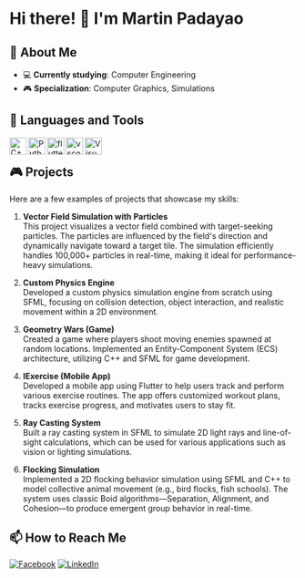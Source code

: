 # Hi there! 👋 I'm Martin Padayao

## 🚀 About Me

- 💻 **Currently studying**: Computer Engineering
- 🎮 **Specialization**: Computer Graphics, Simulations

## 🔧 Languages and Tools

<img align="left" alt="C++" width="30px" src="https://cdn.jsdelivr.net/gh/devicons/devicon@latest/icons/cplusplus/cplusplus-original.svg" />
<img align="left" alt="Python" width="30px" src="https://cdn.jsdelivr.net/gh/devicons/devicon@latest/icons/python/python-original.svg" />
<img align="left" alt="flutter" width="30px"  src="https://cdn.jsdelivr.net/gh/devicons/devicon@latest/icons/flutter/flutter-original.svg" />
<img align="left" alt="vscode" width="30px" src="https://cdn.jsdelivr.net/gh/devicons/devicon@latest/icons/vscode/vscode-original.svg" />
<img align="left" alt="VisualStudio" width="30px" src="https://cdn.jsdelivr.net/gh/devicons/devicon@latest/icons/visualstudio/visualstudio-original.svg" />
<br/>

## 🎮 Projects

Here are a few examples of projects that showcase my skills:
1. **Vector Field Simulation with Particles**   
      This project visualizes a vector field combined with target-seeking particles. The particles are influenced by the field's direction and dynamically navigate toward a target tile. The simulation efficiently    handles 100,000+ particles in real-time, making it ideal for performance-heavy simulations.

2. **Custom Physics Engine**   
      Developed a custom physics simulation engine from scratch using SFML, focusing on collision detection, object interaction, and realistic movement within a 2D environment.

3. **Geometry Wars (Game)**   
      Created a game where players shoot moving enemies spawned at random locations. Implemented an Entity-Component System (ECS) architecture, utilizing C++ and SFML for game development.

4. **IExercise (Mobile App)**   
      Developed a mobile app using Flutter to help users track and perform various exercise routines. The app offers customized workout plans, tracks exercise progress, and motivates users to stay fit.

5. **Ray Casting System**   
      Built a ray casting system in SFML to simulate 2D light rays and line-of-sight calculations, which can be used for various applications such as vision or lighting simulations.

6. **Flocking Simulation**   
      Implemented a 2D flocking behavior simulation using SFML and C++ to model collective animal movement (e.g., bird flocks, fish schools). The system uses classic Boid algorithms—Separation, Alignment, and Cohesion—to produce emergent group behavior in real-time.

## 📫 How to Reach Me

[![Facebook](https://img.shields.io/badge/Facebook-1877F2?style=flat&logo=facebook&logoColor=white)](https://www.facebook.com/share/15pD3cU9Aj/)
[![LinkedIn](https://img.shields.io/badge/LinkedIn-0A66C2?style=flat&logo=linkedin&logoColor=white)](https://www.linkedin.com/in/martinpadayao/)


